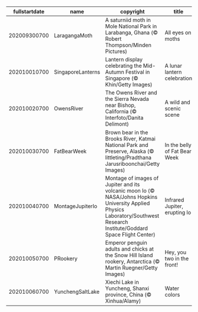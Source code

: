 |fullstartdate|name|copyright|title|image|
|--|--|--|--|--|
202009300700|LaragangaMoth|A saturniid moth in Mole National Park in Larabanga, Ghana (© Robert Thompson/Minden Pictures)|All eyes on moths|![](/en-US/2020/10/202009300700LaragangaMoth.jpg)|
202010010700|SingaporeLanterns|Lantern display celebrating the Mid-Autumn Festival in Singapore (© Khin/Getty Images)|A lunar lantern celebration|![](/en-US/2020/10/202010010700SingaporeLanterns.jpg)|
202010020700|OwensRiver|The Owens River and the Sierra Nevada near Bishop, California (© Interfoto/Danita Delimont)|A wild and scenic scene|![](/en-US/2020/10/202010020700OwensRiver.jpg)|
202010030700|FatBearWeek|Brown bear in the Brooks River, Katmai National Park and Preserve, Alaska (© littleting/Pradthana Jarusriboonchai/Getty Images)|In the belly of Fat Bear Week|![](/en-US/2020/10/202010030700FatBearWeek.jpg)|
202010040700|MontageJupiterIo|Montage of images of Jupiter and its volcanic moon Io (© NASA/Johns Hopkins University Applied Physics Laboratory/Southwest Research Institute/Goddard Space Flight Center)|Infrared Jupiter, erupting Io|![](/en-US/2020/10/202010040700MontageJupiterIo.jpg)|
202010050700|PRookery|Emperor penguin adults and chicks at the Snow Hill Island rookery, Antarctica (© Martin Ruegner/Getty Images)|Hey, you two in the front!|![](/en-US/2020/10/202010050700PRookery.jpg)|
202010060700|YunchengSaltLake|Xiechi Lake in Yuncheng, Shanxi province, China (© Xinhua/Alamy)|Water colors|![](/en-US/2020/10/202010060700YunchengSaltLake.jpg)|
